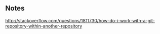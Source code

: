 

Notes
-----
http://stackoverflow.com/questions/1811730/how-do-i-work-with-a-git-repository-within-another-repository

